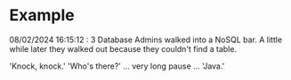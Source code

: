 # Example

<!-- replace-with-date starts -->
08/02/2024 16:15:12 : 3 Database Admins walked into a NoSQL bar. A little while later they walked out because they couldn't find a table.
<!-- replace-with-date ends -->

<!-- replace-with-joke starts -->
'Knock, knock.' 'Who's there?' ... very long pause ... 'Java.'
<!-- replace-with-joke ends -->